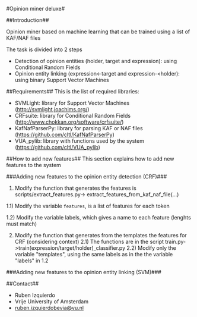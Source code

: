 #Opinion miner deluxe#

##Introduction##

Opinion miner based on machine learning that can be trained using a list of
KAF/NAF files

The task is divided into 2 steps
* Detection of opinion entities (holder, target and expression): using
Conditional Random Fields
* Opinion entity linking (expression<-target and expression-<holder): using
binary Support Vector Machines

##Requirements##
This is the list of required libraries:
+ SVMLight: library for Support Vector Machines (http://svmlight.joachims.org/)
+ CRFsuite: library for Conditional Random Fields (http://www.chokkan.org/software/crfsuite/)
+ KafNafParserPy: library for parsing KAF or NAF files (https://github.com/cltl/KafNafParserPy)
+ VUA_pylib: library with functions used by the system (https://github.com/cltl/VUA_pylib)


##How to add new features##
This section explains how to add new features to the system

###Adding new features to the opinion entity detection (CRF)###

1) Modify the function that generates the features is scripts/extract_features.py-> extract_features_from_kaf_naf_file(...)

1.1) Modify the variable `features`, is a list of features for each token

1.2) Modify the variable labels, which gives a name to each feature (lenghts must match)

2) Modify the function that generates from the templates the features for CRF (considering context)
2.1) The functions are in the script train.py->train(expression/target/holder)_classifier.py
2.2) Modify only the variable "templates", using the same labels as in the the variable "labels" in 1.2


###Adding new features to the opinion entity linking (SVM)###

##Contact##
* Ruben Izquierdo
* Vrije University of Amsterdam
* ruben.izquierdobevia@vu.nl